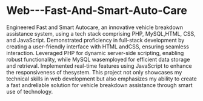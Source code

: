 # Web---Fast-And-Smart-Auto-Care

Engineered Fast and Smart Autocare, an innovative vehicle breakdown assistance system, using a tech stack comprising PHP, MySQL,HTML, CSS, and JavaScript. Demonstrated proficiency in full-stack development by creating a user-friendly interface with HTML andCSS, ensuring seamless interaction. Leveraged PHP for dynamic server-side scripting, enabling robust functionality, while MySQL wasemployed for efficient data storage and retrieval. Implemented real-time features using JavaScript to enhance the responsiveness of thesystem. This project not only showcases my technical skills in web development but also emphasizes my ability to create a fast andreliable solution for vehicle breakdown assistance through smart use of technology.
